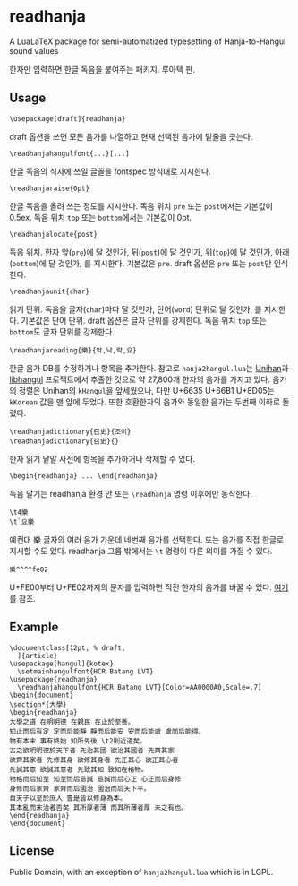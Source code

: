 # readhanja

A LuaLaTeX package for semi-automatized typesetting of
Hanja-to-Hangul sound values

한자만 입력하면 한글 독음을 붙여주는 패키지. 루아텍 판.

## Usage

```
\usepackage[draft]{readhanja}
```
draft 옵션을 쓰면 모든 음가를 나열하고 현재 선택된 음가에
밑줄을 긋는다.

```
\readhanjahangulfont{...}[...]
```
한글 독음의 식자에 쓰일 글꼴을 fontspec 방식대로 지시한다.

```
\readhanjaraise{0pt}
```
한글 독음을 올려 쓰는 정도를 지시한다.
독음 위치 `pre` 또는 `post`에서는 기본값이 0.5ex.
독음 위치 `top` 또는 `bottom`에서는 기본값이 0pt.

```
\readhanjalocate{post}
```
독음 위치. 한자 앞(`pre`)에 달 것인가, 뒤(`post`)에 달 것인가,
위(`top`)에 달 것인가, 아래(`bottom`)에 달 것인가,
를 지시한다.  기본값은 `pre`.
draft 옵션은 `pre` 또는 `post`만 인식한다.

```
\readhanjaunit{char}
```
읽기 단위. 독음을 글자(`char`)마다 달 것인가, 단어(`word`) 단위로
달 것인가, 를 지시한다. 기본값은 단어 단위.
draft 옵션은 글자 단위를 강제한다.
독음 위치 `top` 또는 `bottom`도 글자 단위를 강제한다.

```
\readhanjareading{樂}{악,낙,락,요}
```
한글 음가 DB를 수정하거나 항목을 추가한다. 참고로 `hanja2hangul.lua`는
[Unihan](http://unicode.org/charts/unihan.html)과
[libhangul](https://github.com/choehwanjin/libhangul)
프로젝트에서 추출한 것으로 약 27,800개 한자의 음가를
가지고 있다. 음가의 정렬은 Unihan의 `kHangul`을 앞세웠으나,
다만 U+6635 U+66B1 U+8D05는 `kKorean` 값을 맨 앞에 두었다.
또한 호환한자의 음가와 동일한 음가는 두번째 이하로 돌렸다.

```
\readhanjadictionary{召史}{조이}
\readhanjadictionary{召史}{}
```
한자 읽기 낱말 사전에 항목을 추가하거나 삭제할 수 있다.

```
\begin{readhanja} ... \end{readhanja}
```
독음 달기는 readhanja 환경 안 또는 `\readhanja` 명령 이후에만 동작한다.

```
\t4樂
\t`요樂
```
예컨대 樂 글자의 여러 음가 가운데 네번째 음가를 선택한다.
또는 음가를 직접 한글로 지시할 수도 있다.
readhanja 그룹 밖에서는 `\t` 명령이 다른 의미를 가질 수 있다.

```
樂^^^^fe02
```
U+FE00부터 U+FE02까지의 문자를 입력하면 직전 한자의 음가를 바꿀 수 있다.
[여기](http://unicode.org/Public/UCD/latest/ucd/StandardizedVariants.txt)를
참조.

## Example

```
\documentclass[12pt, % draft,
  ]{article}
\usepackage[hangul]{kotex}
  \setmainhangulfont{HCR Batang LVT}
\usepackage{readhanja}
  \readhanjahangulfont{HCR Batang LVT}[Color=AA0000A0,Scale=.7]
\begin{document}
\section*{大學}
\begin{readhanja}
大學之道 在明明德 在親民 在止於至善。
知止而后有定 定而后能靜 靜而后能安 安而后能慮 慮而后能得。
物有本末 事有終始 知所先後 \t2則近道矣。
古之欲明明德於天下者 先治其國 欲治其國者 先齊其家
欲齊其家者 先修其身 欲修其身者 先正其心 欲正其心者
先誠其意 欲誠其意者 先致其知 致知在格物。
物格而后知至 知至而后意誠 意誠而后心正 心正而后身修
身修而后家齊 家齊而后國治 國治而后天下平。
自天子以至於庶人 壹是皆以修身為本。
其本亂而末治者否矣 其所厚者薄 而其所薄者厚 未之有也。
\end{readhanja}
\end{document}
```

## License

Public Domain,
with an exception of `hanja2hangul.lua` which is in LGPL.
